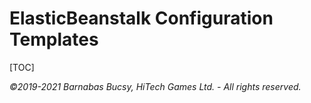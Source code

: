 # **ElasticBeanstalk Configuration Templates**

[TOC]

_©2019-2021 Barnabas Bucsy, HiTech Games Ltd. - All rights reserved._
